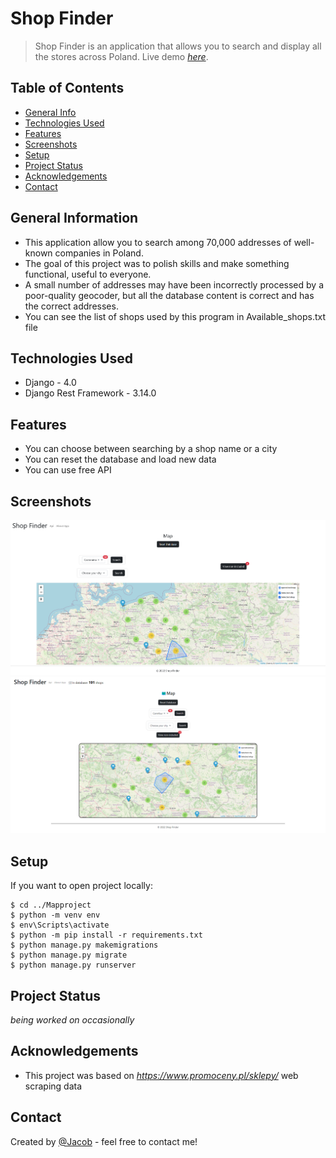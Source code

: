 # Shop Finder
> Shop Finder is an application that allows you to search and display all the stores across Poland.
> Live demo [_here_](https://shopfinderr.herokuapp.com). 

## Table of Contents
* [General Info](#general-information)
* [Technologies Used](#technologies-used)
* [Features](#features)
* [Screenshots](#screenshots)
* [Setup](#setup)
* [Project Status](#project-status)
* [Acknowledgements](#acknowledgements)
* [Contact](#contact)


## General Information
- This application allow you to search among 70,000 addresses of well-known companies in Poland.
- The goal of this project was to polish skills and make something functional, useful to everyone.
- A small number of addresses may have been incorrectly processed by a poor-quality geocoder, but all the database content is correct and has the correct addresses.
- You can see the list of shops used by this program in Available_shops.txt file

## Technologies Used
- Django - 4.0
- Django Rest Framework - 3.14.0


## Features
- You can choose between searching by a shop name or a city
- You can reset the database and load new data
- You can use free API


## Screenshots
![Example screenshot](static/images/example_screenshot.png)
![Example screenshot](static/images/example_screenshot_new.png)


## Setup
If you want to open project locally: 

```
$ cd ../Mapproject
$ python -m venv env 
$ env\Scripts\activate
$ python -m pip install -r requirements.txt
$ python manage.py makemigrations
$ python manage.py migrate
$ python manage.py runserver
```


## Project Status
_being worked on occasionally_ 


## Acknowledgements
- This project was based on _https://www.promoceny.pl/sklepy/_ web scraping data


## Contact
Created by [@Jacob](mailto:jwis02202@gmail.com) - feel free to contact me!
